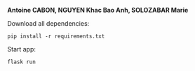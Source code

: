 **Antoine CABON, NGUYEN Khac Bao Anh, SOLOZABAR Marie**

Download all dependencies: 

    pip install -r requirements.txt

Start app: 

    flask run